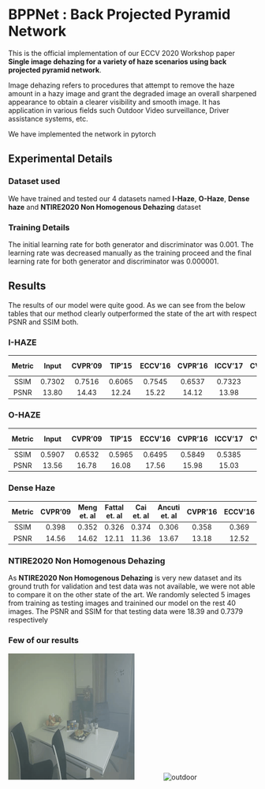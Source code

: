 # BPPNet : Back Projected Pyramid Network


This is the official implementation of our ECCV 2020 Workshop paper **Single image dehazing for a variety of haze scenarios using back projected pyramid network**.


Image dehazing refers to procedures that attempt to remove the haze amount in a hazy image and grant the degraded image an overall sharpened appearance to obtain a clearer visibility and smooth image. It has application in various fields such Outdoor Video surveillance, Driver assistance systems, etc.


We have implemented the network in pytorch

## Experimental Details
### Dataset used
We have trained and tested our 4 datasets named **I-Haze**, **O-Haze**, **Dense haze** and **NTIRE2020 Non Homogenous Dehazing** dataset

### Training Details
The initial learning rate for both generator and discriminator was 0.001.  The learning rate was decreased manually as the training proceed and the final learning rate for both generator and discriminator was 0.000001.

## Results

The results of our model were quite good. As we can see from the below tables that our method clearly outperformed the state of the art with respect PSNR and SSIM both.


### I-HAZE

| Metric    |    Input    |   CVPR’09   |   TIP’15    |    ECCV’16  |    CVPR’16    |    ICCV’17  |    CVPRW’18  |    Our model  | 
| :---:     |    :----:   |   :---:     |   :---:     |    :----:   |    :---:      |    :---:    |    :----:    |    :---:      |
| SSIM      |   0.7302    |   0.7516    |   0.6065    |    0.7545   |    0.6537     |    0.7323   |    0.8705    |    0.8994     |
| PSNR      |   13.80     |   14.43     |   12.24     |    15.22    |    14.12      |    13.98    |    22.53     |    22.57      |


### O-HAZE

| Metric    |    Input    |   CVPR’09   |   TIP’15    |    ECCV’16  |    CVPR’16    |    ICCV’17  |    CVPRW’18  |    Our model  | 
| :---:     |    :----:   |   :---:     |   :---:     |    :----:   |    :---:      |    :---:    |    :----:    |    :---:      |
| SSIM      |   0.5907    |   0.6532    |   0.5965    |    0.6495   |    0.5849     |    0.5385   |    0.7205    |    0.8927     |
| PSNR      |   13.56     |   16.78     |   16.08     |    17.56    |    15.98      |    15.03    |    24.24     |    24.30      |


### Dense Haze

| Metric    |    CVPR’09  |   Meng et. al  |   Fattal et. al |   Cai et. al |   Ancuti et. al  |   CVPR’16  |   ECCV’16  |   Morales et. al  | Ours model  | 
| :---:     |    :----:   |   :---:        |   :---:         |   :----:     |   :---:          |   :---:    |   :----:   |   :---:           |  :---:      |
| SSIM      |    0.398    |   0.352        |   0.326         |    0.374     |    0.306         |    0.358   |    0.369   |    0.569          |  0.613      |
| PSNR      |   14.56     |   14.62        |   12.11         |   11.36      |    13.67         |    13.18   |    12.52   |    16.37          |  17.01      |


### NTIRE2020 Non Homogenous Dehazing
As **NTIRE2020 Non Homogenous Dehazing** is very new dataset and its ground truth for validation and test data was not available, we were not able to compare it on the other state of the art. We randomly selected 5 images from training as testing images and trainined our model on the rest 40 images. The PSNR and SSIM for that testing data were 18.39 and 0.7379 respectively

### Few of our results
![indoor](video1.gif) &nbsp; &nbsp; &nbsp; &nbsp; &nbsp; &nbsp; &nbsp; ![outdoor](video2.gif)

